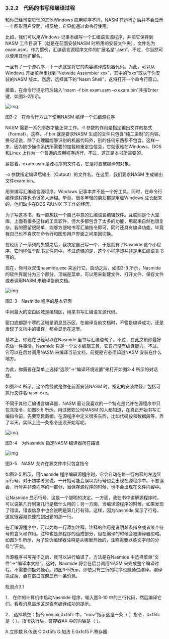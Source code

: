 ### 3.2.2　代码的书写和编译过程

和你已经司空见惯的其他Windows 应用程序不同，NASM 在运行之后并不会显示一个图形用户界面。相反地，它只能通过命令行使用。

比如，我们可以用Windows 记事本编写一个汇编语言源程序，并把它保存到NASM 工作目录下（就是在前面安装NASM 时所用的安装文件夹），文件名为exam.asm。作为惯例，汇编语言源程序文件的扩展名是“.asm”，不过，你当然可以使用其他扩展名。

一旦有了一个源程序，下一步就是将它的内容编译成机器代码。为此，可以从Windows 开始菜单里找到“Netwide Assembler xxx”，其中的“xxx”取决于你安装的NASM 版本。然后，选择其下的“Nasm Shell”，这将打开一个命令行窗口。

接着，在命令行提示符后输入“nasm –f bin exam.asm –o exam.bin”并按Enter 键，如图3-2所示。

![img](../0-Assets/Epubook/x86汇编语言从实模式到保护模式_李忠_等_Z_Library/images/00040.jpeg)

图3-2　在命令行方式下使用NASM 编译一个汇编源程序

NASM 需要一系列参数才能正常工作。-f 参数的作用是指定输出文件的格式（Format）。这样，-f bin 就是要求NASM 生成的文件只包含“纯二进制”的内容。换句话说，除了处理器能够识别的机器代码外，别的任何东西都不包含。这样一来，因为缺少操作系统所需要的加载和重定位信息，它就很难在Windows、DOS 和Linux 上作为一个普通的应用程序运行。不过，这正是本书所需要的。

紧接着，exam.asm 是源程序的文件名，它是将要被编译的对象。

-o 参数指定编译后输出（Output）的文件名。在这里，我们要求NASM 生成输出文件exam.bin。

用来编写汇编语言源程序，Windows 记事本并不是一个好工具。同时，在命令行编译源程序也令很多人迷糊。毕竟，很多年轻的朋友都是用着Windows 成长起来的，他们缺少在DOS 和UNIX 下工作的经历。

为了写这本书，我一直想找一个自己中意的汇编语言编辑软件。互联网是个大宝库，上面有很多这样的工具软件，但大多都包含了太多的功能，用起来自然也很复杂。我的愿望很简单，能够方便地书写汇编指令即可，同时还具有编译功能。毕竟我自己也不喜欢在命令行和图形用户界面之间来回切换。

在经历了一系列的失望之后，我决定自己写一个，于是就有了Nasmide 这个小程序，它同样位于配书文件包中。不过遗憾的是，这个小程序却并非是用汇编语言书写的。

现在，你可以双击nasmide.exe 来运行它。启动之后，如图3-3 所示，Nasmide 的软件界面分为三个部分。顶端是菜单，可以用来新建文件、打开文件、保存文件或者调用NASM 来编译当前文档。

![img](../0-Assets/Epubook/x86汇编语言从实模式到保护模式_李忠_等_Z_Library/images/00041.jpeg)

图3-3　Nasmide 程序的基本界面

中间最大的空白区域是编辑区，用来书写汇编语言源代码。

窗口底部那个窄的区域是消息显示区。在编译当前文档时，不管是编译成功，还是发现了文档中的错误，都会显示在这里。

基本上，你现在已经可以在Nasmide 里书写汇编语句了。不过，在此之前你最好先做一件事情。Nasmide 只是一个文本编辑工具，它自己没有编译能力。不过，它可以在后台调用NASM 来编译当前文档，前提是它必须知道NASM 安装在什么地方。

为此，你需要在菜单上选择“选项”→“编译环境设置”来打开如图3-4 所示的对话框。

如图3-4 所示，这个路径就是你在前面安装NASM 时，指定的安装路径，包括可执行文件名nasm.exe。

不同于其他汇编语言编译器，NASM 最让我喜欢的一个特点是允许在源程序中只包含指令，如图3-5 所示。用过微软公司MASM 的人都知道，在真正开始书写汇编指令前，先要穿靴戴帽，在源程序中定义很多东西，比如代码段和数据段等，弄了半天，实际上连一条指令还没开始写呢。

![img](../0-Assets/Epubook/x86汇编语言从实模式到保护模式_李忠_等_Z_Library/images/00042.jpeg)

图3-4　为Nasmide 指定NASM 编译器所在路径

![img](../0-Assets/Epubook/x86汇编语言从实模式到保护模式_李忠_等_Z_Library/images/00043.jpeg)

图3-5　NASM 允许在源文件中只包含指令

如图3-5 所示，用Nasmide 程序编辑源程序时，它会自动在每一行内容的左边显示行号。对于初学者来说，一开始可能会误以为行号也会出现在源程序中。不要误会，行号并非源程序的一部分，当保存源程序的时候，也不会出现在文件内容中。

让Nasmide 显示行号，这是一个聪明的决定。一方面，我在书中讲解源程序时，可以说第几行到第几行是做什么用的；另一方面，当编译源程序的时候，如果发现了错误，错误信息中也会说明是第几行有错。这样，因为Nasmide 显示了行号，这就很容易快速找到出错的那一行。

在汇编源程序中，可以为每一行添加注释。注释的作用是说明某条指令或者某个符号的含义和作用。注释也是源程序的组成部分，但在编译的时候会被编译器忽略。如图3-5 所示，为了告诉编译器注释是从哪里开始的，注释需要以英文字母的分号“;”开始。

当源程序书写完毕之后，就可以进行编译了，方法是在Nasmide 中选择菜单“文件”→“编译本文档”。这时，Nasmide 将会在后台调用NASM 来完成整个编译过程，不需要你额外操心。如图3-5所示，即使只有三行的程序也能通过编译。编译完成后，会在窗口底部显示一条消息。

检测点3.1

1． 在你的计算机中启动Nasmide 程序，输入图3-10 中的三行代码，然后编译它们。看看消息显示区是否有编译成功的提示。

2． 选择填空：指令mov ax,0xf5fc 中，“mov”指示这是一条（ ）指令，0xf5fc 是（ ）。指令执行后，寄存器AX 中的内容是（ ）。

A.立即数 B.传送 C.0xf5fc D.加法 E.0xfcf5 F.寄存器